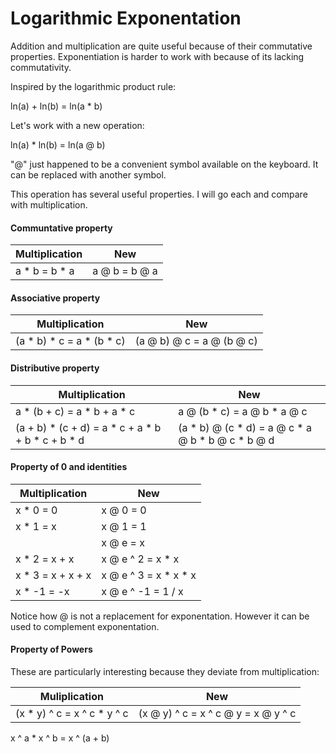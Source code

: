 # Logarithmic Exponentation

Addition and multiplication are quite useful because of their commutative properties. Exponentiation is harder to work with because of its lacking commutativity.

Inspired by the logarithmic product rule:

ln(a) + ln(b) = ln(a * b)

Let's work with a new operation:

ln(a) * ln(b) = ln(a @ b)

"@" just happened to be a convenient symbol available on the keyboard. It can be replaced with another symbol.

This operation has several useful properties. I will go each and compare with multiplication.

#### Communtative property

Multiplication | New
---------------|--------------
a * b = b * a | a @ b = b @ a

#### Associative property

Multiplication | New
---------------|--------------
(a * b) * c = a * (b * c) | (a @ b) @ c = a @ (b @ c)

#### Distributive property

Multiplication | New
---------------|--------------
a * (b + c) = a * b + a * c | a @ (b * c) = a @ b * a @ c
(a + b) * (c + d) = a * c + a * b + b * c + b * d | (a * b) @ (c * d) = a @ c * a @ b * b @ c * b @ d

#### Property of 0 and identities

|Multiplication | New          |
|---------------|--------------|
|x * 0 = 0         | x @ 0 = 0 |
|x * 1 = x         | x @ 1 = 1 |
|                  | x @ e = x |
|x * 2 = x + x     | x @ e ^ 2 = x * x |
|x * 3 = x + x + x | x @ e ^ 3 = x * x * x |
|x * -1 = -x | x @ e ^ -1 = 1 / x |

Notice how @ is not a replacement for exponentation. However it can be used to complement exponentation.

#### Property of Powers

These are particularly interesting because they deviate from multiplication:

Muliplication | New          
--------------|--------------
(x * y) ^ c = x ^ c * y ^ c | (x @ y) ^ c = x ^ c @ y = x @ y ^ c

x ^ a * x ^ b = x ^ (a + b)
